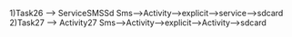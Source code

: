 1)Task26 --> ServiceSMSSd
	Sms-->Activity-->explicit-->service-->sdcard	
2)Task27 --> Activity27
	Sms-->Activity-->explicit-->Activity-->sdcard
